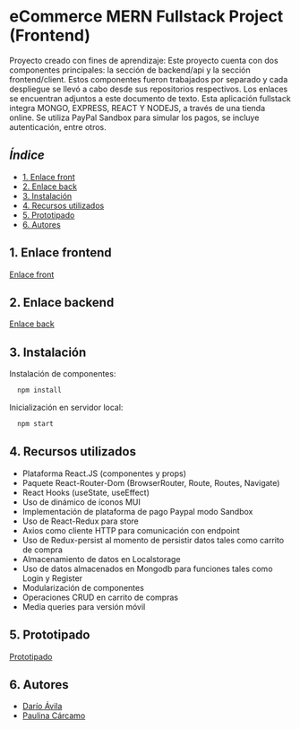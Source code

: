 # eCommerce MERN Fullstack Project (Frontend)

Proyecto creado con fines de aprendizaje: Este proyecto cuenta con dos componentes principales: la sección de backend/api y la sección frontend/client. Estos componentes fueron trabajados por separado y cada despliegue se llevó a cabo desde sus repositorios respectivos. Los enlaces se encuentran adjuntos a este documento de texto. Esta aplicación fullstack integra MONGO, EXPRESS, REACT Y NODEJS, a través de una tienda online. Se utiliza PayPal Sandbox para simular los pagos, se incluye autenticación, entre otros.

## *Índice*

* [1. Enlace front](#1-enlace-frontend)
* [2. Enlace back](#2-enlace-backend)
* [3. Instalación](#3-instalación)
* [4. Recursos utilizados](#4-recursos-utilizados)
* [5. Prototipado](#5-prototipado)
* [6. Autores](#6-autores)

## 1. Enlace frontend

[Enlace front](https://superb-sunburst-e0eb4e.netlify.app/)

## 2. Enlace backend

[Enlace back](https://github.com/darioavila2022/ecommerce-app-project-backend)

## 3. Instalación 

Instalación de componentes:

```bash
  npm install 
```

Inicialización en servidor local:

```bash
  npm start
```

## 4. Recursos utilizados

- Plataforma React.JS (componentes y props)
- Paquete React-Router-Dom (BrowserRouter, Route, Routes, Navigate)
- React Hooks (useState, useEffect)
- Uso de dinámico de íconos MUI
- Implementación de plataforma de pago Paypal modo Sandbox
- Uso de React-Redux para store
- Axios como cliente HTTP para comunicación con endpoint
- Uso de Redux-persist al momento de persistir datos tales como carrito de compra
- Almacenamiento de datos en Localstorage
- Uso de datos almacenados en Mongodb para funciones tales como Login y Register
- Modularización de componentes
- Operaciones CRUD en carrito de compras
- Media queries para versión móvil

## 5. Prototipado

[Prototipado](./src/images/prototipado/)

## 6. Autores

- [Darío Ávila](https://github.com/darioavila2022)
- [Paulina Cárcamo](https://github.com/PaulinaCarcamo)